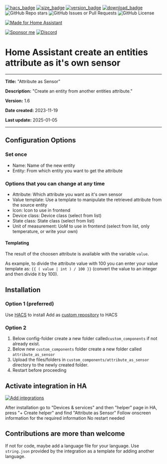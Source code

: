 [![hacs_badge](https://img.shields.io/badge/HACS-Default-orange.svg?style=for-the-badge&cacheSeconds=3600)](https://github.com/hacs/integration)
[![size_badge](https://img.shields.io/github/repo-size/gjohansson-ST/attribute_as_sensor?style=for-the-badge&cacheSeconds=3600)](https://github.com/gjohansson-ST/attribute_as_sensor)
[![version_badge](https://img.shields.io/github/v/release/gjohansson-ST/attribute_as_sensor?label=Latest%20release&style=for-the-badge&cacheSeconds=3600)](https://github.com/gjohansson-ST/attribute_as_sensor/releases/latest)
[![download_badge](https://img.shields.io/github/downloads/gjohansson-ST/attribute_as_sensor/total?style=for-the-badge&cacheSeconds=3600)](https://github.com/gjohansson-ST/attribute_as_sensor/releases/latest)
![GitHub Repo stars](https://img.shields.io/github/stars/gjohansson-ST/attribute_as_sensor?style=for-the-badge&cacheSeconds=3600)
![GitHub Issues or Pull Requests](https://img.shields.io/github/issues/gjohansson-ST/attribute_as_sensor?style=for-the-badge&cacheSeconds=3600)
![GitHub License](https://img.shields.io/github/license/gjohansson-ST/attribute_as_sensor?style=for-the-badge&cacheSeconds=3600)

[![Made for Home Assistant](https://img.shields.io/badge/Made_for-Home%20Assistant-blue?style=for-the-badge&logo=homeassistant)](https://github.com/home-assistant)

[![Sponsor me](https://img.shields.io/badge/Sponsor-Me-blue?style=for-the-badge&logo=github)](https://github.com/sponsors/gjohansson-ST)
[![Discord](https://img.shields.io/discord/872446427664625664?style=for-the-badge&label=Discord&cacheSeconds=3600)](https://discord.gg/EG7cWFQMGW)

# Home Assistant create an entities attribute as it's own sensor
---
**Title:** "Attribute as Sensor"

**Description:** "Create an entity from another entities attribute."

**Version:** 1.6

**Date created:** 2023-11-19

**Last update:** 2025-01-05

---

## Configuration Options

### Set once

- Name: Name of the new entity
- Entity: From which entity you want to get the attribute

### Options that you can change at any time

- Attribute: Which attribute you want as it's own sensor
- Value template: Use a template to manipulate the retrieved attribute from the source entity
- Icon: Icon to use in frontend
- Device class: Device class (select from list)
- State class: State class (select from list)
- Unit of measurement: UoM to use in frontend (select from list, only temperature, or write your own)

#### Templating

The result of the choosen attribute is available with the variable `value`.

As example, to divide the attribute value with 100 you can enter your value template as: `{{ ( value | int ) / 100 }}` (convert the value to an integer and then divide it by 100).

## Installation

### Option 1 (preferred)

Use [HACS](https://hacs.xyz/) to install
Add as [custom repository](https://hacs.xyz/docs/faq/custom_repositories) to HACS

### Option 2

1. Below config-folder create a new folder called`custom_components` if not already exist.
2. Below new `custom_components` folder create a new folder called `attribute_as_sensor`
3. Upload the files/folders in `custom_components/attribute_as_sensor` directory to the newly created folder.
4. Restart before proceeding

## Activate integration in HA

[![Add integrations](https://my.home-assistant.io/badges/config_flow_start.svg)](https://my.home-assistant.io/redirect/config_flow_start?domain=attribute_as_sensor)

After installation go to "Devices & services" and then "helper" page in HA, press "+ Create helper" and find "Attribute as Sensor"
Follow onscreen information for the required information
No restart needed

## Contributions are more than welcome

If not for code, maybe add a language file for your language.
Use `string.json` provided by the integration as a template for adding another language.
